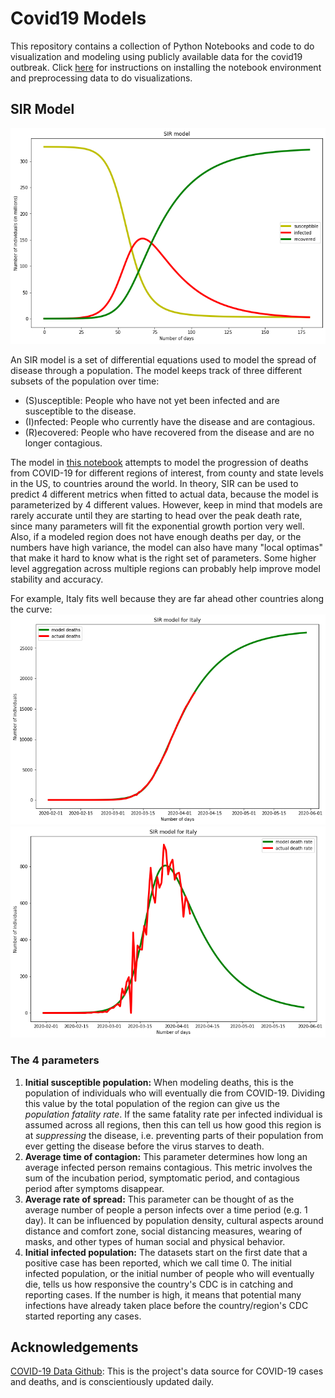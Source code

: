 # Covid19 Models

This repository contains a collection of Python Notebooks and code to do visualization and modeling using publicly available data for the covid19 outbreak.
Click [here](./INSTALL.md) for instructions on installing the notebook environment and preprocessing data to do visualizations.

## SIR Model

![SIR Example](./images/sir_model.png)

An SIR model is a set of differential equations used to model the spread of disease through a population. The model keeps track of three different subsets of the population over time:

* (S)usceptible: People who have not yet been infected and are susceptible to the disease.
* (I)nfected: People who currently have the disease and are contagious.
* (R)ecovered: People who have recovered from the disease and are no longer contagious.

The model in [this notebook](./sir_modeling.ipynb) attempts to model the progression of deaths from COVID-19 for different regions of interest, from county and state levels in the US, to countries around the world. In theory, SIR can be used to predict 4 different metrics when fitted to actual data, because the model is parameterized by 4 different values. However, keep in mind that models are rarely accurate until they are starting to head over the peak death rate, since many parameters will fit the exponential growth portion very well. Also, if a modeled region does not have enough deaths per day, or the numbers have high variance, the model can also have many "local optimas" that make it hard to know what is the right set of parameters. Some higher level aggregation across multiple regions can probably help improve model stability and accuracy.

For example, Italy fits well because they are far ahead other countries along the curve:
![Italy Total Deaths](./images/italy_deaths_total.png)
![Italy Death Rate](./images/italy_death_rate.png)

### The 4 parameters

1. **Initial susceptible population:** When modeling deaths, this is the population of individuals who will eventually die from COVID-19. Dividing this value by the total population of the region can give us the *population fatality rate*. If the same fatality rate per infected individual is assumed across all regions, then this can tell us how good this region is at *suppressing* the disease, i.e. preventing parts of their population from ever getting the disease before the virus starves to death.
2. **Average time of contagion:** This parameter determines how long an average infected person remains contagious. This metric involves the sum of the incubation period, symptomatic period, and contagious period after symptoms disappear.
3. **Average rate of spread:** This parameter can be thought of as the average number of people a person infects over a time period (e.g. 1 day). It can be influenced by population density, cultural aspects around distance and comfort zone, social distancing measures, wearing of masks, and other types of human social and physical behavior.
4. **Initial infected population:** The datasets start on the first date that a positive case has been reported, which we call time 0. The initial infected population, or the initial number of people who will eventually die, tells us how responsive the country's CDC is in catching and reporting cases. If the number is high, it means that potential many infections have already taken place before the country/region's CDC started reporting any cases.

## Acknowledgements

[COVID-19 Data Github](https://github.com/CSSEGISandData/COVID-19): This is the project's data source for COVID-19 cases and deaths, and is conscientiously updated daily.

